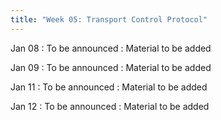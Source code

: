 ```yaml
---
title: "Week 05: Transport Control Protocol"
---
```


Jan 08
: To be announced
  : Material to be added

Jan 09
: To be announced
  : Material to be added

Jan 11
: To be announced
  : Material to be added

Jan 12
: To be announced
  : Material to be added

